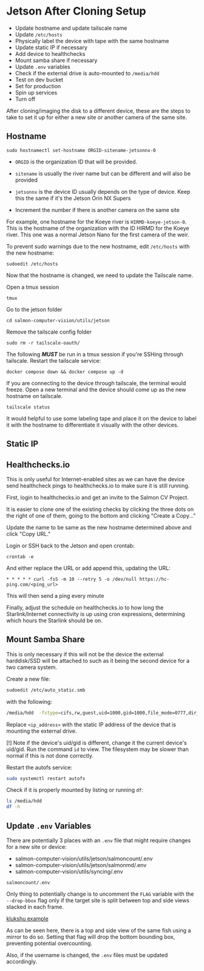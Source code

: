 # Jetson After Cloning Setup

- Update hostname and update tailscale name
- Update `/etc/hosts`
- Physically label the device with tape with the same hostname
- Update static IP if necessary
- Add device to healthchecks
- Mount samba share if necessary
- Update `.env` variables
- Check if the external drive is auto-mounted to `/media/hdd`
- Test on dev bucket
- Set for production
- Spin up services
- Turn off

After cloning/imaging the disk to a different device, these are the steps to
take to set it up for either a new site or another camera of the same site.

## Hostname

```
sudo hostnamectl set-hostname ORGID-sitename-jetsonnx-0
```

* `ORGID` is the organization ID that will be provided.
* `sitename` is usually the river name but can be different and will also be provided

* `jetsonnx` is the device ID usually depends on the type of device. Keep this
  the same if it's the Jetson Orin NX Supers

* Increment the number if there is another camera on the same site

For example, one hostname for the Koeye river is `HIRMD-koeye-jetson-0`. This
is the hostname of the organization with the ID HIRMD for the Koeye river. This
one was a normal Jetson Nano for the first camera of the weir.

To prevent sudo warnings due to the new hostname, edit `/etc/hosts` with the
new hostname:

```
sudoedit /etc/hosts
```

Now that the hostname is changed, we need to update the Tailscale name.

Open a tmux session
```
tmux
```

Go to the jetson folder
```
cd salmon-computer-vision/utils/jetson
```

Remove the tailscale config folder
```
sudo rm -r tailscale-oauth/
```

The following ***MUST*** be run in a tmux session if you're SSHing through
tailscale. Restart the tailscale service:

```
docker compose down && docker compose up -d
```

If you are connecting to the device through tailscale, the terminal would freeze.
Open a new terminal and the device should come up as the new hostname on tailscale.

```
tailscale status
```

It would helpful to use some labeling tape and place it on the device to label
it with the hostname to differentiate it visually with the other devices.

## Static IP



## Healthchecks.io

This is only useful for Internet-enabled sites as we can have the device send
healthcheck pings to healthchecks.io to make sure it is still running.

First, login to healthchecks.io and get an invite to the Salmon CV Project.

It is easier to clone one of the existing checks by clicking the three dots
on the right of one of them, going to the bottom and clicking "Create a Copy..."

Update the name to be same as the new hostname determined above and click "Copy URL."

Login or SSH back to the Jetson and open crontab:

```
crontab -e
```

And either replace the URL or add append this, updating the URL:

```
* * * * * curl -fsS -m 10 --retry 5 -o /dev/null https://hc-ping.com/<ping_url>
```

This will then send a ping every minute

Finally, adjust the schedule on healthchecks.io to how long the
Starlink/Internet connectivity is up using cron expressions, determining which
hours the Starlink should be on.

## Mount Samba Share

This is only necessary if this will not be the device the external harddisk/SSD
will be attached to such as it being the second device for a two camera system.

Create a new file:
```bash
sudoedit /etc/auto_static.smb
```

with the following:
```bash
/media/hdd  -fstype=cifs,rw,guest,uid=1000,gid=1000,file_mode=0777,dir_mode=0777  ://<ip_address>/HDD
```

Replace `<ip_address>` with the static IP address of the device that is
mounting the external drive.

\[!\] Note if the device's uid/gid is different, change it the current device's
uid/gid. Run the command `id` to view. The filesystem may be slower than normal
if this is not done correctly.

Restart the autofs service:
```bash
sudo systemctl restart autofs
```

Check if it is properly mounted by listing or running `df`:
```bash
ls /media/hdd
df -h
```

## Update `.env` Variables

There are potentially 3 places with an `.env` file that might require changes
for a new site or device:
- salmon-computer-vision/utils/jetson/salmoncount/.env
- salmon-computer-vision/utils/jetson/salmonmd/.env
- salmon-computer-vision/utils/syncing/.env


`salmoncount/.env`

Only thing to potentially change is to uncomment the `FLAG` variable with the
`--drop-bbox` flag only if the target site is split between top and side views
stacked in each frame.

[klukshu example](klukshu_chinook.jpg)

As can be seen here, there is a top and side view of the same fish using a
mirror to do so. Setting that flag will drop the bottom bounding box,
preventing potential overcounting.

Also, if the username is changed, the `.env` files must be updated accordingly.

